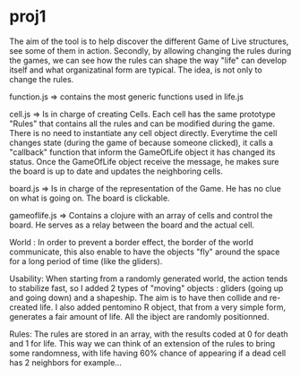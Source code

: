 proj1
=====

The aim of the tool is to help discover the different Game of Live structures, see some of them in action.
Secondly, by allowing changing the rules during the games, we can see how the rules can shape the way "life" can develop itself and what organizatinal form are typical. The idea, is not only to change the rules.


function.js => contains the most generic functions used in life.js

cell.js => Is in charge of creating Cells. Each cell has the same prototype "Rules" that contains all the rules and can be modified during the game. There is no need to instantiate any cell object directly. Everytime the cell changes state (during the game of because someone clicked), it calls a "callback" function that inform the GameOfLife object it has changed its status. Once the GameOfLife object receive the message, he makes sure the board is up to date and updates the neighboring cells.

board.js => Is in charge of the representation of the Game. He has no clue on what is going on. The board is clickable.

gameoflife.js => Contains a clojure with an array of cells and control the board. He serves as a relay between the board and the actual cell.

World :
In order to prevent a border effect, the border of the world communicate, this also enable to have the objects "fly" around the space for a long period of time (like the gliders).


Usability:
When starting from a randomly generated world, the action tends to stabilize fast, so I added 2 types of "moving" objects : gliders (going up and going down) and a shapeship. The aim is to have then collide and re-created life.
I also added pentomino R object, that from a very simple form, generates a fair amount of life.
All the ibject are randomly positionned.

Rules:
The rules are stored in an array, with the results coded at 0 for death and 1 for life. This way we can think of an extension of the rules to bring some randomness, with life having 60% chance of appearing if a dead cell has 2 neighbors for example...

